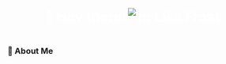 <div style="display: flex;justify-content: center;align-items: center;">
  <img src="./background.png" style="position:absolute;"/>
  <h1 style="color:white">👋 Hey there! I'm Like Frost</h1>
</div>


### :wave: About Me